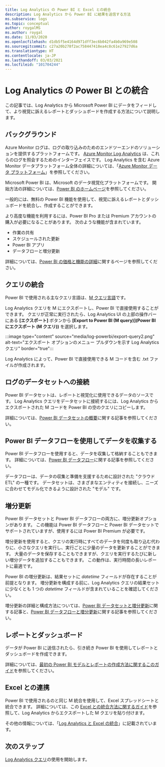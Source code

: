 ```yaml
---
title: Log Analytics の Power BI と Excel との統合
description: Log Analytics から Power BI に結果を送信する方法
ms.subservice: logs
ms.topic: conceptual
author: roygalMS
ms.author: roygal
ms.date: 11/03/2020
ms.openlocfilehash: d1db5f5e4164d971dff3ec6b042fa4b0a969e508
ms.sourcegitcommit: c27a20b278f2ac758447418ea4c8c61e27927d6a
ms.translationtype: HT
ms.contentlocale: ja-JP
ms.lasthandoff: 03/03/2021
ms.locfileid: "101704244"
---
```

# <a name="log-analytics-integration-with-power-bi"></a>Log Analytics の Power BI との統合

この記事では、Log Analytics から Microsoft Power BI にデータをフィードして、より視覚に訴えるレポートとダッシュボードを作成する方法について説明します。 

## <a name="background"></a>バックグラウンド 

Azure Monitor ログは、ログの取り込みのためのエンドツーエンドのソリューションを提供するプラットフォームです。 [Azure Monitor Log Analytics](../platform/data-platform.md#) は、これらのログを照会するためのインターフェイスです。 Log Analytics を含む Azure Monitor データプラットフォーム全体の詳細については、「[Azure Monitor データ プラットフォーム](../data-platform.md)」を参照してください。 

Microsoft Power BI は、Microsoft のデータ視覚化プラットフォームです。 開始方法の詳細については、[Power BI のホームページ](https://powerbi.microsoft.com/)を参照してください。 


一般的には、無料の Power BI 機能を使用して、視覚に訴えるレポートとダッシュボードを統合し、作成することができます。

より高度な機能を利用するには、Power BI Pro または Premium アカウントの購入が必要になることがあります。 次のような機能が含まれています。 
 - 作業の共有 
 - スケジュールされた更新
 - Power BI アプリ 
 - データフローと増分更新 

詳細については、[Power BI の価格と機能の詳細](https://powerbi.microsoft.com/pricing/)に関するページを参照してください。 

## <a name="integrating-queries"></a>クエリの統合  

Power BI で使用される主なクエリ言語は、[M クエリ言語](/powerquery-m/power-query-m-language-specification/)です。 

Log Analytics クエリを M にエクスポートし、Power BI で直接使用することができます。 クエリが正常に実行されたら、Log Analytics UI の上部の操作バーにある **[エクスポート]** ボタンから **[Export to Power BI (M query)]\(Power BI にエクスポート (M クエリ)\)** を選択します。


:::image type="content" source="media/log-powerbi/export-query2.png" alt-text="エクスポート オプションのメニュー プルダウンを示す Log Analytics クエリ" border="true":::

Log Analytics によって、Power BI で直接使用できる M コードを含む .txt ファイルが作成されます。

## <a name="connecting-your-logs-to-a-dataset"></a>ログのデータセットへの接続 

Power BI データセットは、レポートと視覚化に使用できるデータのソースです。 Log Analytics クエリをデータセットに接続するには、Log Analytics からエクスポートされた M コードを Power BI の空のクエリにコピーします。 

詳細については、[Power BI データセットの概要](/power-bi/service-datasets-understand/)に関する記事を参照してください。 

## <a name="collect-data-with-power-bi-dataflows"></a>Power BI データフローを使用してデータを収集する 

Power BI データフローを使用すると、データを収集して格納することもできます。 詳細については、[Power BI データフロー](/power-bi/service-dataflows-overview)に関する記事を参照してください。

データフローは、データの収集と準備を支援するために設計された "クラウド ETL" の一種です。 データセットは、さまざまなエンティティを接続し、ニーズに合わせてモデル化できるように設計された "モデル" です。

## <a name="incremental-refresh"></a>増分更新 

Power BI データセットと Power BI データフローの両方に、増分更新オプションがあります。 この機能は Power BI データフローと Power BI データセットでサポートされていますが、使用するには Power BI Premium が必要です。  


増分更新を使用すると、クエリの実行時にすべてのデータを何度も取り込む代わりに、小さなクエリを実行し、実行ごとに少量のデータを更新することができます。 大量のデータを保存することもできますが、クエリを実行するたびに新しい増分データを追加することもできます。 この動作は、実行時間の長いレポートに最適です。

Power BI の増分更新は、結果セットに *datetime* フィールドが存在することが前提となります。 増分更新を構成する前に、Log Analytics クエリの結果セットに少なくとも 1 つの *datetime* フィールドが含まれていることを確認してください。 

増分更新の詳細と構成方法については、[Power BI データセットと増分更新](/power-bi/service-premium-incremental-refresh)に関する記事と、[Power BI データフローと増分更新](/power-bi/service-dataflows-incremental-refresh)に関する記事を参照してください。

## <a name="reports-and-dashboards"></a>レポートとダッシュボード

データが Power BI に送信されたら、引き続き Power BI を使用してレポートとダッシュボードを作成できます。

詳細については、[最初の Power BI モデルとレポートの作成方法に関するこのガイド](/learn/modules/build-your-first-power-bi-report/)を参照してください。  

## <a name="excel-integration"></a>Excel との連携

Power BI で使用されるのと同じ M 統合を使用して、Excel スプレッドシートと統合できます。 詳細については、この [Excel との統合方法に関するガイド](https://support.microsoft.com/office/import-data-from-external-data-sources-power-query-be4330b3-5356-486c-a168-b68e9e616f5a)を参照して、Log Analytics からエクスポートした M クエリを貼り付けます。

その他の情報については、「[Log Analytics と Excel の統合](log-excel.md)」に記載されています。

## <a name="next-steps"></a>次のステップ

[Log Analytics クエリ](./log-query-overview.md)の使用を開始します。